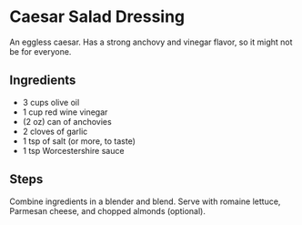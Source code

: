 # Caesar Salad Dressing
An eggless caesar. Has a strong anchovy and vinegar flavor, so it might not be for everyone.

## Ingredients
- 3 cups olive oil
- 1 cup red wine vinegar
- (2 oz) can of anchovies
- 2 cloves of garlic
- 1 tsp of salt (or more, to taste)
- 1 tsp Worcestershire sauce

## Steps
Combine ingredients in a blender and blend. Serve with romaine lettuce, Parmesan cheese, and chopped almonds (optional).
